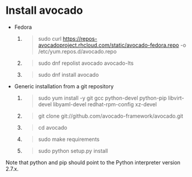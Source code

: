 Install avocado
===============

- Fedora
    1. >sudo curl https://repos-avocadoproject.rhcloud.com/static/avocado-fedora.repo -o /etc/yum.repos.d/avocado.repo
    2. >sudo dnf repolist avocado avocado-lts
    3. >sudo dnf install avocado
    
- Generic installation from a git repository
    1. >sudo yum install -y git gcc python-devel python-pip libvirt-devel libyaml-devel redhat-rpm-config xz-devel
    2. >git clone git://github.com/avocado-framework/avocado.git
    3. >cd avocado
    4. >sudo make requirements
    5. >sudo python setup.py install

Note that python and pip should point to the Python interpreter version 2.7.x. 
